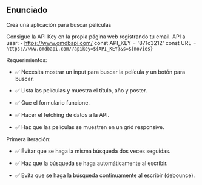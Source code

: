 ## Enunciado

Crea una aplicación para buscar películas

Consigue la API Key en la propia página web registrando tu email.
API a usar: - https://www.omdbapi.com/
const API_KEY = '871c3212'
const URL = `https://www.omdbapi.com/?apikey=${API_KEY}&s=${movies}`

Requerimientos:

- ✅ Necesita mostrar un input para buscar la película y un botón para buscar.

- ✅ Lista las películas y muestra el título, año y poster.

- ✅ Que el formulario funcione.

- ✅ Hacer el fetching de datos a la API.

- ✅ Haz que las películas se muestren en un grid responsive.

Primera iteración:

- ✅ Evitar que se haga la misma búsqueda dos veces seguidas.

- ✅ Haz que la búsqueda se haga automáticamente al escribir.

- ✅ Evita que se haga la búsqueda continuamente al escribir (debounce).
